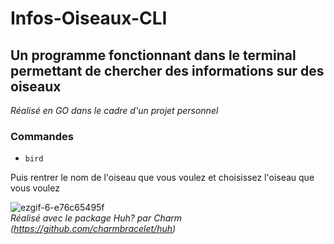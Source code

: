 # Infos-Oiseaux-CLI

## Un programme fonctionnant dans le terminal permettant de chercher des informations sur des oiseaux
*Réalisé en GO dans le cadre d'un projet personnel*

### Commandes 
- ```bird```

Puis rentrer le nom de l'oiseau que vous voulez et choisissez l'oiseau que vous voulez

![ezgif-6-e76c65495f](https://github.com/ZefusX/Infos-Oiseaux-CLI/assets/116253674/a6171b08-b85d-48ed-a154-d568be57b9a2)
<br>
*Réalisé avec le package Huh? par Charm (https://github.com/charmbracelet/huh)*
